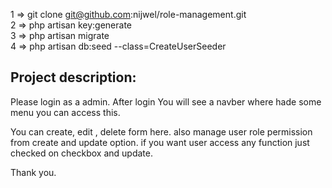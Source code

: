 1 => git clone git@github.com:nijwel/role-management.git
<br>
2 => php artisan key:generate
<br>
3 => php artisan migrate
<br>
4 => php artisan db:seed --class=CreateUserSeeder
<br>

<h2>Project description:</h2>
<p>Please login as a admin. After login  You will see a navber where hade some menu you can access this.</p>
<p>You can create, edit , delete form here. also manage user role permission from create and update option. if you want user access any function just checked on checkbox and update.</p>

<p>Thank you.</p>
